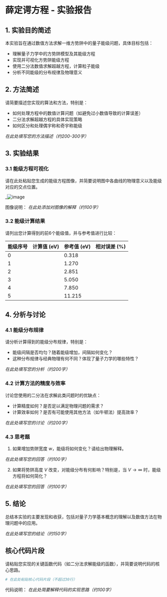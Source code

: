 # 薛定谔方程 - 实验报告

## 1. 实验目的简述

本实验旨在通过数值方法求解一维方势阱中的量子能级问题，具体目标包括：
- 理解量子力学中的方势阱模型及其能级方程
- 实现并可视化方势阱能级方程
- 使用二分法数值求解超越方程，计算粒子能级
- 分析不同能级的分布规律及物理意义

## 2. 方法简述

请简要描述您实现的算法和方法，特别是：
- 如何处理方程中的数值计算问题（如避免过小数值导致的计算误差）
- 二分法求解超越方程的具体实现策略
- 如何区分和处理偶宇称和奇宇称能级

_在此处填写您的方法描述（约200-300字）_

## 3. 实验结果

### 3.1 能级方程可视化

请在此处粘贴您生成的能级方程图像，并简要说明图中各曲线的物理意义以及能级对应的交点位置。

_![image](https://github.com/user-attachments/assets/1df7b8ee-5561-4c12-95d1-189e4df49b54)


图像说明：
_在此处添加对图像的解释（约100字）_

### 3.2 能级计算结果

请列出您计算得到的前6个能级值，并与参考值进行比较：

| 能级序号 | 计算值 (eV) | 参考值 (eV) | 相对误差 (%) |
|---------|------------|------------|-------------|
| 0       |            | 0.318      |             |
| 1       |            | 1.270      |             |
| 2       |            | 2.851      |             |
| 3       |            | 5.050      |             |
| 4       |            | 7.850      |             |
| 5       |            | 11.215     |             |

## 4. 分析与讨论

### 4.1 能级分布规律

请分析计算得到的能级分布规律，特别是：
- 能级间隔是否均匀？随着能级增加，间隔如何变化？
- 这种分布规律与经典物理有何不同？体现了量子力学的哪些特性？

_在此处填写您的分析（约200字）_

### 4.2 计算方法的精度与效率

讨论您使用的二分法在求解此类问题时的优缺点：
- 计算精度如何？是否足以满足物理问题的需求？
- 计算效率如何？是否有可能使用其他方法（如牛顿法）提高效率？

_在此处填写您的讨论（约200字）_

### 4.3 思考题

1. 如果增加势阱宽度 $w$，能级将如何变化？请给出物理解释。

_在此处填写您的回答（约100字）_

2. 如果将势阱高度 $V$ 改变，对能级分布有何影响？特别是，当 $V \to \infty$ 时，能级方程将如何简化？

_在此处填写您的回答（约100字）_

## 5. 结论

总结本实验的主要发现和收获，包括对量子力学基本概念的理解以及数值方法在物理问题中的应用。

_在此处填写您的结论（约150字）_

## 核心代码片段

请粘贴您实现的关键函数代码（如二分法求解能级的函数），并简要说明代码的核心思路。

```python
# 在此处粘贴核心代码片段（不超过30行）
```

代码说明：
_在此处简要解释代码的实现思路（约100字）_
